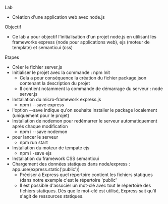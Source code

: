 Lab
- Création d'une application web avec node.js

Objectif
- Ce lab a pour objectif l'initialisation d'un projet node.js en utilisant les frameworks express (node pour applications web), ejs (moteur de template) et semanticui (css)

Etapes
- Créer le fichier server.js
- Initialiser le projet avec la commande : npm Init
  - Cela a pour conséquence la création du fichier package.json contenant la description du projet
  - Il contient notamment la commande de démarrage du serveur : node server.js
- Installation du micro-framework express.js
  - npm i --save express
- l'option --save indique qu'on souhaite installer le package localement (uniquement pour le projet)
- Installation de nodemon pour redémarrer le serveur automatiquement après chaque modification
  - npm i --save nodemon
- pour lancer le serveur
  - npm run start
- Installation du moteur de tempate ejs
  - npm i -save ejs
- Installation du framework CSS semanticui
- Chargement des données statiques dans node/express : app.use(express.static('public'))
  - Préciser à Express quel répertoire contient les fichiers statiques (dans notre exemple c'est le répertoire 'public'
  - Il est possible d'associer un mot-clé avec tout le répertoire des fichiers statiques. Dès que le mot-clé est utilisé, Express sait qu'il s'agit de ressources statiques.
